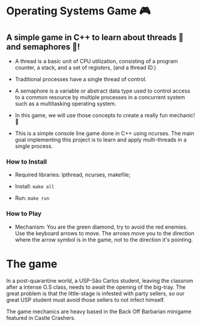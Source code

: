 
# Operating Systems Game 🎮

## A simple game in C++ to learn about threads 🧵 and semaphores 🚦!

- A thread is a basic unit of CPU utilization, consisting of a program counter, a stack, and a set of registers, (and a thread ID.)

- Traditional processes have a single thread of control.

- A semaphore is a variable or abstract data type used to control access to a common resource by multiple processes in a concurrent system such as a multitasking operating system.

- In this game, we will use those concepts to create a really fun mechanic! 🥳

- This is a simple console line game done in C++ using ncurses. The main goal implementing this project is to learn and apply multi-threads in a single process.


### How to Install

- Required libraries: lpthread, ncurses, makefile;

- Install:
`make all`

- Run:
`make run`

### How to Play

- Mechanism: You are the green diamond, try to avoid the red enemies. Use the keyboard arrows to move. The arrows move you to the direction where the arrow symbol is in the game, not to the direction it's pointing. 

# The game
In a post-quarantine world, a USP-São Carlos student, leaving the classrom after a intense O.S class, needs to await the opening of the big-tray. The great problem is that the little-stage is infested with party sellers, so our great USP student must avoid those sellers to not infect himself.

The game mechanics are heavy based in the Back Off Barbarian minigame featured in Castle Crashers.
